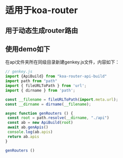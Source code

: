 # 适用于koa-router

## 用于动态生成router路由


## 使用demo如下

在api文件夹所在同级目录新建genkey.js文件，内容如下：

```javascript
// genkey.js
import {ApiBuild} from "koa-router-api-build"
import path from "path"
import { fileURLToPath } from 'url';
import { dirname } from 'path';

const __filename = fileURLToPath(import.meta.url);
const __dirname = dirname(__filename);

async function genRouters () {
 const root = path.resolve(__dirname, "./api")
 const ab = new ApiBuild(root)
 await ab.genApis()
 console.log(ab.apis)
 return ab.apis
}

genRouters ()
```
